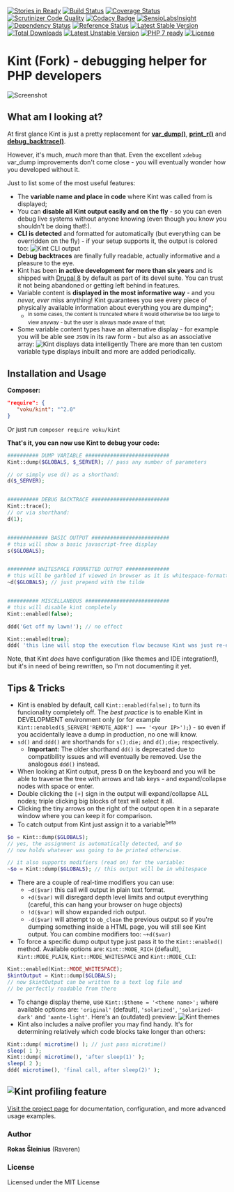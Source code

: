 

[![Stories in Ready](https://badge.waffle.io/voku/kint.png?label=ready&title=Ready)](https://waffle.io/voku/kint)
[![Build Status](https://travis-ci.org/voku/kint.svg?branch=master)](https://travis-ci.org/voku/kint)
[![Coverage Status](https://coveralls.io/repos/voku/kint/badge.svg?branch=master&service=github)](https://coveralls.io/github/voku/kint?branch=master)
[![Scrutinizer Code Quality](https://scrutinizer-ci.com/g/voku/kint/badges/quality-score.png?b=master)](https://scrutinizer-ci.com/g/voku/kint/?branch=master)
[![Codacy Badge](https://api.codacy.com/project/badge/grade/d071e6a05db647318dae434ecae22e1b)](https://www.codacy.com/app/voku/kint)
[![SensioLabsInsight](https://insight.sensiolabs.com/projects/541e57af-d622-4cb1-8b27-3ac725fd4c99/mini.png)](https://insight.sensiolabs.com/projects/541e57af-d622-4cb1-8b27-3ac725fd4c99)
[![Dependency Status](https://www.versioneye.com/php/voku:kint/dev-master/badge.svg)](https://www.versioneye.com/php/voku:kint/dev-master)
[![Reference Status](https://www.versioneye.com/php/voku:kint/reference_badge.svg?style=flat)](https://www.versioneye.com/php/voku:kint/references)
[![Latest Stable Version](https://poser.pugx.org/voku/kint/v/stable)](https://packagist.org/packages/voku/kint) 
[![Total Downloads](https://poser.pugx.org/voku/kint/downloads)](https://packagist.org/packages/voku/kint) 
[![Latest Unstable Version](https://poser.pugx.org/voku/kint/v/unstable)](https://packagist.org/packages/voku/kint)
[![PHP 7 ready](http://php7ready.timesplinter.ch/voku/kint/badge.svg)](https://travis-ci.org/voku/kint)
[![License](https://poser.pugx.org/voku/kint/license)](https://packagist.org/packages/voku/kint)

# Kint (Fork) - debugging helper for PHP developers

![Screenshot](http://raveren.github.com/kint/img/preview.png)

## What am I looking at?

At first glance Kint is just a pretty replacement for **[var_dump()](http://php.net/manual/en/function.var-dump.php)**, **[print_r()](http://php.net/manual/en/function.print-r.php)** and **[debug_backtrace()](http://php.net/manual/en/function.debug-backtrace.php)**. 

However, it's much, *much* more than that. Even the excellent `xdebug` var_dump improvements don't come close - you will eventually wonder how you developed without it. 

Just to list some of the most useful features:

 * The **variable name and place in code** where Kint was called from is displayed;
 * You can **disable all Kint output easily and on the fly** - so you can even debug live systems without anyone knowing (even though you know you shouldn't be doing that!:). 
 * **CLI is detected** and formatted for automatically (but everything can be overridden on the fly) - if your setup supports it, the output is colored too:
  ![Kint CLI output](http://i.imgur.com/6B9MCLw.png)
 * **Debug backtraces** are finally fully readable, actually informative and a pleasure to the eye.
 * Kint has been **in active development for more than six years** and is shipped with [Drupal 8](https://www.drupal.org/) by default as part of its devel suite. You can trust it not being abandoned or getting left behind in features.
 * Variable content is **displayed in the most informative way** - and you *never, ever* miss anything! Kint guarantees you see every piece of physically available information about everything you are dumping*; 
   * <sup>in some cases, the content is truncated where it would otherwise be too large to view anyway - but the user is always made aware of that;</sup>
 * Some variable content types have an alternative display - for example you will be able see `JSON` in its raw form - but also as an associative array:
  ![Kint displays data intelligently](http://i.imgur.com/9P57Ror.png)
  There are more than ten custom variable type displays inbuilt and more are added periodically.


## Installation and Usage

**Composer:**

```json
"require": {
   "voku/kint": "^2.0"
}
```

Or just run `composer require voku/kint`

**That's it, you can now use Kint to debug your code:**

```php
########## DUMP VARIABLE ###########################
Kint::dump($GLOBALS, $_SERVER); // pass any number of parameters

// or simply use d() as a shorthand:
d($_SERVER);


########## DEBUG BACKTRACE #########################
Kint::trace();
// or via shorthand:
d(1);


############# BASIC OUTPUT #########################
# this will show a basic javascript-free display
s($GLOBALS);


######### WHITESPACE FORMATTED OUTPUT ##############
# this will be garbled if viewed in browser as it is whitespace-formatted only
~d($GLOBALS); // just prepend with the tilde


########## MISCELLANEOUS ###########################
# this will disable kint completely
Kint::enabled(false);

ddd('Get off my lawn!'); // no effect

Kint::enabled(true);
ddd( 'this line will stop the execution flow because Kint was just re-enabled above!' );


```

Note, that Kint *does* have configuration (like themes and IDE integration!), but it's in need of being rewritten, so I'm not documenting it yet.

## Tips & Tricks

  * Kint is enabled by default, call `Kint::enabled(false);` to turn its funcionality completely off. The *best practice* is to enable Kint in DEVELOPMENT environment only (or for example `Kint::enabled($_SERVER['REMOTE_ADDR'] === '<your IP>');`) - so even if you accidentally leave a dump in production, no one will know.
  * `sd()` and `ddd()` are shorthands for `s();die;` and `d();die;` respectively. 
    * **Important:** The older shorthand `dd()` is deprecated due to compatibility issues and will eventually be removed. Use the analogous `ddd()` instead.
  * When looking at Kint output, press <kbd>D</kbd> on the keyboard and you will be able to traverse the tree with arrows and tab keys - and expand/collapse nodes with space or enter.
  * Double clicking the `[+]` sign in the output will expand/collapse ALL nodes; triple clicking big blocks of text will select it all.
  * Clicking the tiny arrows on the right of the output open it in a separate window where you can keep it for comparison.
  * To catch output from Kint just assign it to a variable<sup>beta</sup>
```php
$o = Kint::dump($GLOBALS); 
// yes, the assignment is automatically detected, and $o 
// now holds whatever was going to be printed otherwise.

// it also supports modifiers (read on) for the variable:
~$o = Kint::dump($GLOBALS); // this output will be in whitespace
```
  * There are a couple of real-time modifiers you can use:
    * `~d($var)` this call will output in plain text format.
    * `+d($var)` will disregard depth level limits and output everything (careful, this can hang your browser on huge objects)
    * `!d($var)` will show expanded rich output.
    * `-d($var)` will attempt to `ob_clean` the previous output so if you're dumping something inside a HTML page, you will still see Kint output.
  You can combine modifiers too: `~+d($var)`
  * To force a specific dump output type just pass it to the `Kint::enabled()` method. Available options are: `Kint::MODE_RICH` (default), `Kint::MODE_PLAIN`, `Kint::MODE_WHITESPACE` and `Kint::MODE_CLI`:
```php
Kint::enabled(Kint::MODE_WHITESPACE);
$kintOutput = Kint::dump($GLOBALS); 
// now $kintOutput can be written to a text log file and 
// be perfectly readable from there
```
  * To change display theme, use `Kint::$theme = '<theme name>';` where available options are: `'original'` (default), `'solarized'`, `'solarized-dark'` and `'aante-light'`. Here's an (outdated) preview:
  ![Kint themes](http://raveren.github.io/kint/img/theme-preview.png)
  * Kint also includes a naïve profiler you may find handy. It's for determining relatively which code blocks take longer than others:
```php
Kint::dump( microtime() ); // just pass microtime()
sleep( 1 );
Kint::dump( microtime(), 'after sleep(1)' );
sleep( 2 );
ddd( microtime(), 'final call, after sleep(2)' );
```
  ![Kint profiling feature](http://i.imgur.com/tmHUMW4.png)
----

[Visit the project page](http://raveren.github.com/kint/) for documentation, configuration, and more advanced usage examples.

### Author

**Rokas Šleinius** (Raveren)

### License

Licensed under the MIT License
